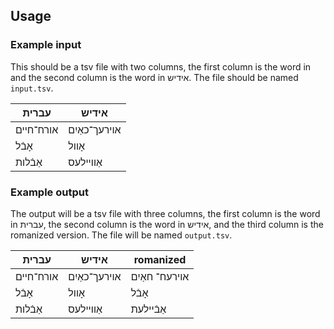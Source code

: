 ## Usage
### Example input
This should be a tsv file with two columns, the first column is the word in  and the second column is the word in אידיש. The file should be named `input.tsv`.

| עברית     | אידיש         |
|-----------|---------------|
| אורח־חיים | אוירעך־כאַיִם |
| אָבֿל     | אָוול         |
| אַבֿלות   | אַוויילעס     |


### Example output
The output will be a tsv file with three columns, the first column is the word in עברית, the second column is the word in אידיש, and the third column is the romanized version. The file will be named `output.tsv`.

| עברית     | אידיש         | romanized      |
|-----------|---------------|----------------|
| אורח־חיים | אוירעך־כאַיִם | אוירעח־ חאַיִם |
| אָבֿל     | אָוול         | אָבֿל          |
| אַבֿלות   | אַוויילעס     | אַבֿיילעת      |

